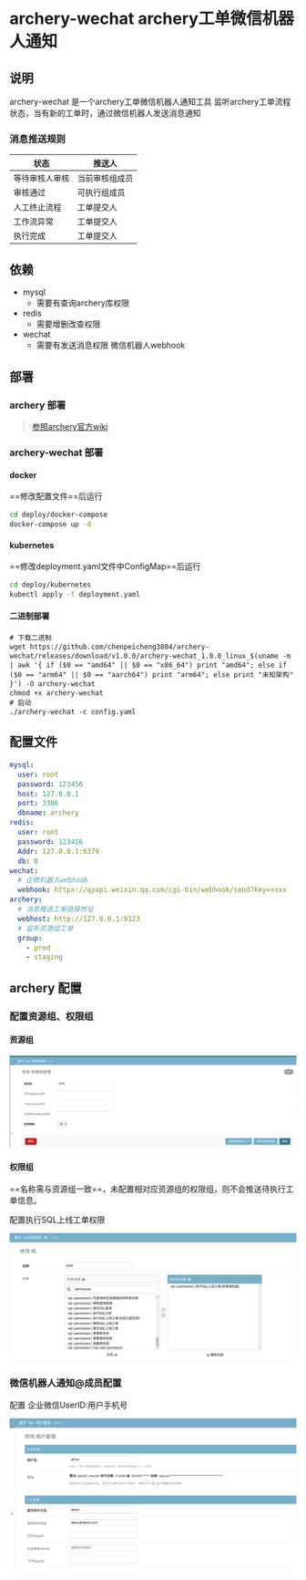 # archery-wechat archery工单微信机器人通知

## 说明
archery-wechat 是一个archery工单微信机器人通知工具
监听archery工单流程状态，当有新的工单时，通过微信机器人发送消息通知

### 消息推送规则
| 状态           | 推送人         |
|----------------|----------------|
| 等待审核人审核 | 当前审核组成员 |
| 审核通过       | 可执行组成员   |
| 人工终止流程   | 工单提交人     |
| 工作流异常     | 工单提交人     |
| 执行完成       | 工单提交人     |


## 依赖
- mysql
  - 需要有查询archery库权限
- redis
  - 需要增删改查权限
- wechat
  - 需要有发送消息权限 微信机器人webhook

## 部署

### archery 部署

> [参照archery官方wiki](https://github.com/hhyo/Archery/wiki/)

### archery-wechat 部署

#### docker
==修改配置文件==后运行
```bash
cd deploy/docker-compose
docker-compose up -d
```
#### kubernetes
==修改deployment.yaml文件中ConfigMap==后运行
```bash
cd deploy/kubernetes
kubectl apply -f deployment.yaml
```
#### 二进制部署

```shell
# 下载二进制
wget https://github.com/chenpeicheng3804/archery-wechat/releases/download/v1.0.0/archery-wechat_1.0.0_linux_$(uname -m | awk '{ if ($0 == "amd64" || $0 == "x86_64") print "amd64"; else if ($0 == "arm64" || $0 == "aarch64") print "arm64"; else print "未知架构" }') -O archery-wechat
chmod +x archery-wechat
# 启动
./archery-wechat -c config.yaml
```


## 配置文件
```yaml
mysql:
  user: root
  password: 123456
  host: 127.0.0.1
  port: 3306
  dbname: archery
redis:
  user: root
  password: 123456
  Addr: 127.0.0.1:6379
  db: 0
wechat:
  # 企微机器人webhook
  webhook: https://qyapi.weixin.qq.com/cgi-bin/webhook/send?key=xxxx
archery:
  # 消息推送工单链接地址
  webhost: http://127.0.0.1:9123
  # 监听资源组工单
  group:
    - prod
    - staging
```

## archery 配置

### 配置资源组、权限组

#### 资源组

![image-20240509094844934](img/image-20240509094844934.png)



#### 权限组

==名称需与资源组一致==，未配置相对应资源组的权限组，则不会推送待执行工单信息。

配置执行SQL上线工单权限

![image-20240509094520707](img/image-20240509094520707.png)



### 微信机器人通知@成员配置

配置 企业微信UserID:用户手机号

![image-20240509095110296](img/image-20240509095110296.png)





